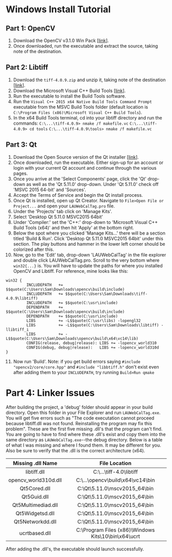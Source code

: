 # Windows Install Tutorial
## Part 1: OpenCV
1. Download the OpenCV v3.1.0 Win Pack [[link](https://opencv.org/releases.html)].
2. Once downloaded, run the executable and extract the source, taking note of the destination.

## Part 2: Libtiff
1. Download the `tiff-4.0.9.zip` and unzip it, taking note of the destination [[link](https://download.osgeo.org/libtiff/)].
2. Download the Microsoft Visual C++ Build Tools [[link](http://go.microsoft.com/fwlink/?LinkId=691126)].
3. Run the executable to install the Build Tools software.
4. Run the `Visual C++ 2015 x64 Native Build Tools Command Prompt` executable from the MSVC Build Tools folder (default location is `C:\Program Files (x86)\Microsoft Visual C++ Build Tools`).
5. In the x64 Build Tools terminal, cd into your libtiff directory and run the commands:
`C:\...\tiff-4.0.9> nmake /f makefile.vc`
`C:\...\tiff-4.0.9> cd tools`
`C:\...\tiff-4.0.9\tools> nmake /f makefile.vc`

## Part 3: Qt
1. Download the Open Source version of the Qt installer [[link](https://www.qt.io/download)].
2. Once downloaded, run the executable. Either sign-up for an account or login with your current Qt account and continue through the various pages.
3. Once you arrive at the 'Select Components' page, click the 'Qt' drop-down as well as the 'Qt 5.11.0' drop-down. Under 'Qt 5.11.0' check off 'MSVC 2015 64-bit' and 'Sources'.
4. Accept the Terms of Service and begin the Qt install process.
5. Once Qt is installed, open up Qt Creator. Navigate to `File>Open File or Project...` and open your `LAUWebCalTag.pro` file.
6. Under the 'Projects' tab click on 'Manage Kits'.
7. Select 'Desktop Qt 5.11.0 MSVC2015 64bit'
8. Under 'Compiler:' set the 'C++:' drop-down to 'Microsoft Visual C++ Build Tools (x64)' and then hit 'Apply' at the bottom right.
9. Below the spot where you clicked 'Manage Kits...' there will be a section titled 'Build & Run'. Click 'Desktop Qt 5.11.0 MSVC2015 64bit' under this section. The play buttons and hammer in the lower left corner should be colorized after this.
10. Now, go to the 'Edit' tab, drop-down 'LAUWebCalTag' in the file explorer and double click LAUWebCalTag.pro. Scroll to the very bottom where `win32{...}` is. You will have to update the paths for where you installed OpenCV and Libtiff. For reference, mine looks like this:
```
win32 {
         INCLUDEPATH   += $$quote(C:\Users\Sam\Downloads\opencv\build\include)
         INCLUDEPATH   += $$quote(C:\Users\Sam\Downloads\tiff-4.0.9\libtiff)
         INCLUDEPATH   += $$quote(C:\usr\include)
         DEPENDPATH    += $$quote(C:\Users\Sam\Downloads\opencv\build\include)
         DEPENDPATH    += $$quote(C:\usr\include)
         LIBS          += -L$$quote(C:\usr\libs) -lopengl32
         LIBS          += -L$$quote(C:\Users\Sam\Downloads\libtiff) -llibtiff_i
         LIBS          += -L$$quote(C:\Users\Sam\Downloads\opencv\build\x64\vc14\lib)
         CONFIG(release, debug|release): LIBS += -lopencv_world310
         CONFIG(debug, debug|release):   LIBS += -lopencv_world310d
}
```
11. Now run 'Build'. Note: if you get build errors saying `#include "opencv2/core/core.hpp"` and `#include "libbtiff.h"` don't exist even after adding them to your `INCLUDEPATH`, try running `Build>Run qmake`

# Part 4: Linker Issues
After building the project, a 'debug' folder should appear in your build directory. Open this folder in your File Explorer and run `LAUWebCalTag.exe`. You will get five errors such as "The code executation cannot proceed because libtiff.dll was not found. Reinstalling the program may fix this problem". These are the first five missing .dll's that the program can't find. You are going to have to find where these .dll's exist and copy them into the same directory as `LAUWebCalTag.exe`--the debug directory. Below is a table of what I was missing and where I found them. It may be different for you. Also be sure to verify that the .dll is the correct architecture (x64).

|Missing .dll Name|File Location|
|:---------------:|:-----------:|
|libtiff.dll|C:\\...\tiff-4.0\libtiff|
|opencv_world310d.dll|C:\\...\opencv\build\x64\vc14\bin|
|Qt5Cored.dll|C:\Qt\5.11.0\mscv2015_64\bin|
|Qt5Guid.dll|C:\Qt\5.11.0\mscv2015_64\bin|
|Qt5Multimediad.dll|C:\Qt\5.11.0\mscv2015_64\bin|
|Qt5Widgetsd.dll|C:\Qt\5.11.0\mscv2015_64\bin|
|Qt5Networkdd.dll|C:\Qt\5.11.0\mscv2015_64\bin|
|ucrtbased.dll|C:\Program Files (x86)\Windows Kits\10\bin\x64\ucrt|

After adding the .dll's, the executable should launch successfully. 
